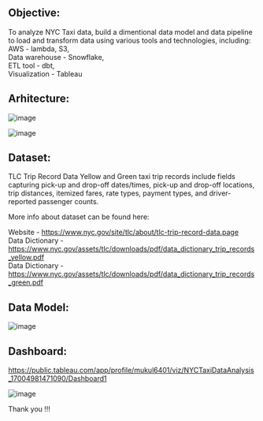 ## Objective: 
To analyze NYC Taxi data, build a dimentional data model and data pipeline to load and transform data using various tools and technologies, including:
<br> AWS - lambda, S3, 
<br> Data warehouse - Snowflake, 
<br> ETL tool - dbt, 
<br> Visualization - Tableau

## Arhitecture:

![image](https://github.com/mukulsagvekar/nyc-taxi/assets/83829614/acbedcd6-a683-4fb9-be66-5e9380630c6a)

![image](https://github.com/mukulsagvekar/nyc-taxi/assets/83829614/72bbf412-aa2f-436e-af54-73234e75a381)

## Dataset:
TLC Trip Record Data Yellow and Green taxi trip records include fields capturing pick-up and drop-off dates/times, pick-up and drop-off locations, trip distances, itemized fares, rate types, payment types, and driver-reported passenger counts.

More info about dataset can be found here:

Website - https://www.nyc.gov/site/tlc/about/tlc-trip-record-data.page
<br> Data Dictionary - https://www.nyc.gov/assets/tlc/downloads/pdf/data_dictionary_trip_records_yellow.pdf
<br> Data Dictionary - https://www.nyc.gov/assets/tlc/downloads/pdf/data_dictionary_trip_records_green.pdf

## Data Model:
![image](https://github.com/mukulsagvekar/nyc-taxi/assets/83829614/0d561f25-f9e2-4a94-b486-39e07b2f2fdf)

## Dashboard:
https://public.tableau.com/app/profile/mukul6401/viz/NYCTaxiDataAnalysis_17004981471090/Dashboard1

![image](https://github.com/mukulsagvekar/nyc-taxi/assets/83829614/8887341c-d2e2-4d7c-9a10-06c3a66a45aa)

Thank you !!!
